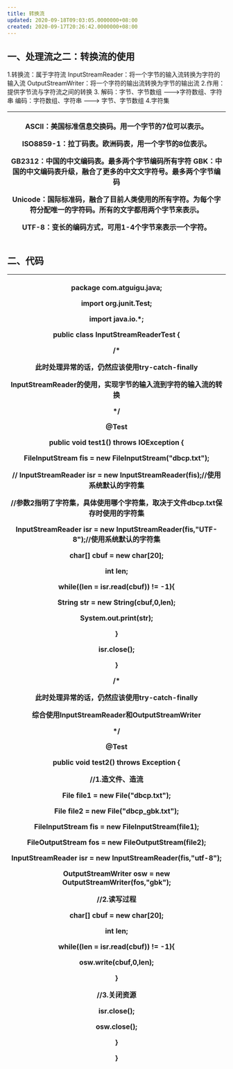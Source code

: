 ```yaml
---
title: 转换流
updated: 2020-09-18T09:03:05.0000000+08:00
created: 2020-09-17T20:26:42.0000000+08:00
---
```


## 一、处理流之二：转换流的使用
1.转换流：属于字符流
InputStreamReader：将一个字节的输入流转换为字符的输入流
OutputStreamWriter：将一个字符的输出流转换为字节的输出流
2.作用：提供字节流与字符流之间的转换
3\. 解码：字节、字节数组 ---\>字符数组、字符串
编码：字符数组、字符串 ---\> 字节、字节数组
4.字符集
<table>
<colgroup>
<col style="width: 100%" />
</colgroup>
<thead>
<tr class="header">
<th><p>ASCII：美国标准信息交换码。用一个字节的7位可以表示。</p>
<p>ISO8859-1：拉丁码表。欧洲码表，用一个字节的8位表示。</p>
<p>GB2312：中国的中文编码表。最多两个字节编码所有字符 GBK：中国的中文编码表升级，融合了更多的中文文字符号。最多两个字节编码</p>
<p>Unicode：国际标准码，融合了目前人类使用的所有字符。为每个字符分配唯一的字符码。所有的文字都用两个字节来表示。</p>
<p>UTF-8：变长的编码方式，可用1-4个字节来表示一个字符。</p></th>
</tr>
</thead>
<tbody>
</tbody>
</table>

## 二、代码
<table>
<colgroup>
<col style="width: 100%" />
</colgroup>
<thead>
<tr class="header">
<th><p><strong>package com.atguigu.java;</strong></p>
<p></p>
<p><strong>import org.junit.Test;</strong></p>
<p></p>
<p><strong>import java.io.*;</strong></p>
<p></p>
<p><strong>public class InputStreamReaderTest {</strong></p>
<p></p>
<p><strong>/*</strong></p>
<p><strong>此时处理异常的话，仍然应该使用try-catch-finally</strong></p>
<p><strong>InputStreamReader的使用，实现字节的输入流到字符的输入流的转换</strong></p>
<p><strong>*/</strong></p>
<p><strong>@Test</strong></p>
<p><strong>public void test1() throws IOException {</strong></p>
<p></p>
<p><strong>FileInputStream fis = new FileInputStream("dbcp.txt");</strong></p>
<p><strong>// InputStreamReader isr = new InputStreamReader(fis);//使用系统默认的字符集</strong></p>
<p><strong>//参数2指明了字符集，具体使用哪个字符集，取决于文件dbcp.txt保存时使用的字符集</strong></p>
<p><strong>InputStreamReader isr = new InputStreamReader(fis,"UTF-8");//使用系统默认的字符集</strong></p>
<p></p>
<p><strong>char[] cbuf = new char[20];</strong></p>
<p><strong>int len;</strong></p>
<p><strong>while((len = isr.read(cbuf)) != -1){</strong></p>
<p><strong>String str = new String(cbuf,0,len);</strong></p>
<p><strong>System.out.print(str);</strong></p>
<p><strong>}</strong></p>
<p></p>
<p><strong>isr.close();</strong></p>
<p></p>
<p><strong>}</strong></p>
<p></p>
<p><strong>/*</strong></p>
<p><strong>此时处理异常的话，仍然应该使用try-catch-finally</strong></p>
<p></p>
<p><strong>综合使用InputStreamReader和OutputStreamWriter</strong></p>
<p><strong>*/</strong></p>
<p><strong>@Test</strong></p>
<p><strong>public void test2() throws Exception {</strong></p>
<p><strong>//1.造文件、造流</strong></p>
<p><strong>File file1 = new File("dbcp.txt");</strong></p>
<p><strong>File file2 = new File("dbcp_gbk.txt");</strong></p>
<p></p>
<p><strong>FileInputStream fis = new FileInputStream(file1);</strong></p>
<p><strong>FileOutputStream fos = new FileOutputStream(file2);</strong></p>
<p></p>
<p><strong>InputStreamReader isr = new InputStreamReader(fis,"utf-8");</strong></p>
<p><strong>OutputStreamWriter osw = new OutputStreamWriter(fos,"gbk");</strong></p>
<p></p>
<p><strong>//2.读写过程</strong></p>
<p><strong>char[] cbuf = new char[20];</strong></p>
<p><strong>int len;</strong></p>
<p><strong>while((len = isr.read(cbuf)) != -1){</strong></p>
<p><strong>osw.write(cbuf,0,len);</strong></p>
<p><strong>}</strong></p>
<p></p>
<p><strong>//3.关闭资源</strong></p>
<p><strong>isr.close();</strong></p>
<p><strong>osw.close();</strong></p>
<p></p>
<p></p>
<p><strong>}</strong></p>
<p></p>
<p></p>
<p><strong>}</strong></p></th>
</tr>
</thead>
<tbody>
</tbody>
</table>
